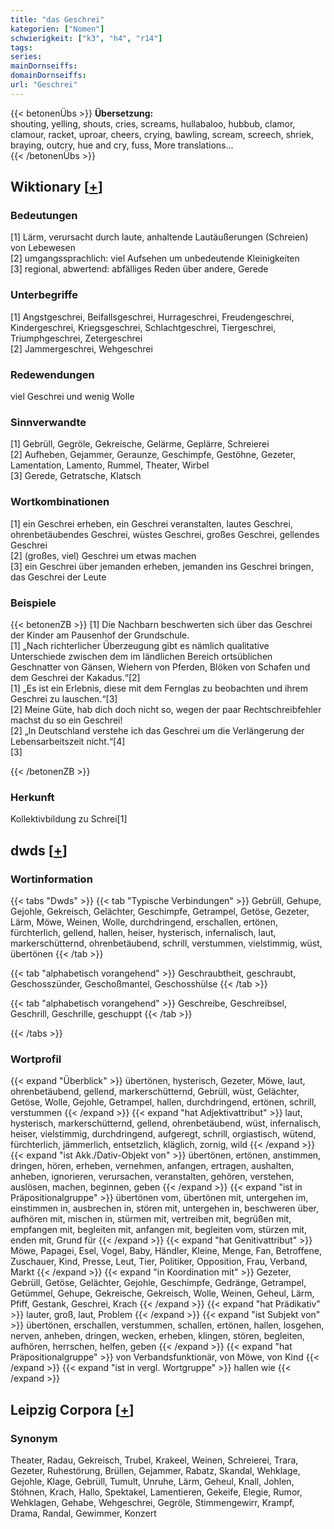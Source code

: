 ```yaml
---
title: "das Geschrei"
kategorien: ["Nomen"]
schwierigkeit: ["k3", "h4", "r14"]
tags:
series:
mainDornseiffs:
domainDornseiffs:
url: "Geschrei"
---
```


{{< betonenÜbs >}}
**Übersetzung:**  
shouting, yelling, shouts, cries, screams, hullabaloo, hubbub, clamor, clamour, racket, uproar, cheers, crying, bawling, scream, screech, shriek, braying, outcry, hue and cry, fuss, More translations...  
{{< /betonenÜbs >}}

## Wiktionary [[+](https://de.wiktionary.org/wiki/Geschrei)]

### Bedeutungen
[1] Lärm, verursacht durch laute, anhaltende Lautäußerungen (Schreien) von Lebewesen  
[2] umgangssprachlich: viel Aufsehen um unbedeutende Kleinigkeiten  
[3] regional, abwertend: abfälliges Reden über andere, Gerede  

### Unterbegriffe
[1] Angstgeschrei, Beifallsgeschrei, Hurrageschrei, Freudengeschrei, Kindergeschrei, Kriegsgeschrei, Schlachtgeschrei, Tiergeschrei, Triumphgeschrei, Zetergeschrei  
[2] Jammergeschrei, Wehgeschrei  

### Redewendungen
viel Geschrei und wenig Wolle  

### Sinnverwandte
[1] Gebrüll, Gegröle, Gekreische, Gelärme, Geplärre, Schreierei  
[2] Aufheben, Gejammer, Geraunze, Geschimpfe, Gestöhne, Gezeter, Lamentation, Lamento, Rummel, Theater, Wirbel  
[3] Gerede, Getratsche, Klatsch  

### Wortkombinationen
[1] ein Geschrei erheben, ein Geschrei veranstalten, lautes Geschrei, ohrenbetäubendes Geschrei, wüstes Geschrei, großes Geschrei, gellendes Geschrei  
[2] (großes, viel) Geschrei um etwas machen  
[3] ein Geschrei über jemanden erheben, jemanden ins Geschrei bringen, das Geschrei der Leute  

### Beispiele
{{< betonenZB >}}
[1] Die Nachbarn beschwerten sich über das Geschrei der Kinder am Pausenhof der Grundschule.  
[1] „Nach richterlicher Überzeugung gibt es nämlich qualitative Unterschiede zwischen dem im ländlichen Bereich ortsüblichen Geschnatter von Gänsen, Wiehern von Pferden, Blöken von Schafen und dem Geschrei der Kakadus.“[2]  
[1] „Es ist ein Erlebnis, diese mit dem Fernglas zu beobachten und ihrem Geschrei zu lauschen.“[3]  
[2] Meine Güte, hab dich doch nicht so, wegen der paar Rechtschreibfehler machst du so ein Geschrei!  
[2] „In Deutschland verstehe ich das Geschrei um die Verlängerung der Lebensarbeitszeit nicht.“[4]  
[3]  

{{< /betonenZB >}}
### Herkunft
Kollektivbildung zu Schrei[1]  



## dwds [[+](https://www.dwds.de/wb/Geschrei)]

### Wortinformation
{{< tabs "Dwds" >}}
{{< tab "Typische Verbindungen" >}}
Gebrüll, Gehupe, Gejohle, Gekreisch, Gelächter, Geschimpfe, Getrampel, Getöse, Gezeter, Lärm, Möwe, Weinen, Wolle, durchdringend, erschallen, ertönen, fürchterlich, gellend, hallen, heiser, hysterisch, infernalisch, laut, markerschütternd, ohrenbetäubend, schrill, verstummen, vielstimmig, wüst, übertönen
{{< /tab >}}

{{< tab "alphabetisch vorangehend" >}}
Geschraubtheit, geschraubt, Geschosszünder, Geschoßmantel, Geschosshülse
{{< /tab >}}

{{< tab "alphabetisch vorangehend" >}}
Geschreibe, Geschreibsel, Geschrill, Geschrille, geschuppt
{{< /tab >}}

{{< /tabs >}}

### Wortprofil
{{< expand "Überblick" >}} übertönen, hysterisch, Gezeter, Möwe, laut, ohrenbetäubend, gellend, markerschütternd, Gebrüll, wüst, Gelächter, Getöse, Wolle, Gejohle, Getrampel, hallen, durchdringend, ertönen, schrill, verstummen {{< /expand >}}
{{< expand "hat Adjektivattribut" >}} laut, hysterisch, markerschütternd, gellend, ohrenbetäubend, wüst, infernalisch, heiser, vielstimmig, durchdringend, aufgeregt, schrill, orgiastisch, wütend, fürchterlich, jämmerlich, entsetzlich, kläglich, zornig, wild {{< /expand >}}
{{< expand "ist Akk./Dativ-Objekt von" >}} übertönen, ertönen, anstimmen, dringen, hören, erheben, vernehmen, anfangen, ertragen, aushalten, anheben, ignorieren, verursachen, veranstalten, gehören, verstehen, auslösen, machen, beginnen, geben {{< /expand >}}
{{< expand "ist in Präpositionalgruppe" >}} übertönen vom, übertönen mit, untergehen im, einstimmen in, ausbrechen in, stören mit, untergehen in, beschweren über, aufhören mit, mischen in, stürmen mit, vertreiben mit, begrüßen mit, empfangen mit, begleiten mit, anfangen mit, begleiten vom, stürzen mit, enden mit, Grund für {{< /expand >}}
{{< expand "hat Genitivattribut" >}} Möwe, Papagei, Esel, Vogel, Baby, Händler, Kleine, Menge, Fan, Betroffene, Zuschauer, Kind, Presse, Leut, Tier, Politiker, Opposition, Frau, Verband, Markt {{< /expand >}}
{{< expand "in Koordination mit" >}} Gezeter, Gebrüll, Getöse, Gelächter, Gejohle, Geschimpfe, Gedränge, Getrampel, Getümmel, Gehupe, Gekreische, Gekreisch, Wolle, Weinen, Geheul, Lärm, Pfiff, Gestank, Geschrei, Krach {{< /expand >}}
{{< expand "hat Prädikativ" >}} lauter, groß, laut, Problem {{< /expand >}}
{{< expand "ist Subjekt von" >}} übertönen, erschallen, verstummen, schallen, ertönen, hallen, losgehen, nerven, anheben, dringen, wecken, erheben, klingen, stören, begleiten, aufhören, herrschen, helfen, geben {{< /expand >}}
{{< expand "hat Präpositionalgruppe" >}} von Verbandsfunktionär, von Möwe, von Kind {{< /expand >}}
{{< expand "ist in vergl. Wortgruppe" >}} hallen wie {{< /expand >}}

## Leipzig Corpora [[+](https://corpora.uni-leipzig.de/en/res?word=Geschrei&corpusId=deu_newscrawl-public_2018)]


### Synonym
Theater, Radau, Gekreisch, Trubel, Krakeel, Weinen, Schreierei, Trara, Gezeter, Ruhestörung, Brüllen, Gejammer, Rabatz, Skandal, Wehklage, Gejohle, Klage, Gebrüll, Tumult, Unruhe, Lärm, Geheul, Knall, Johlen, Stöhnen, Krach, Hallo, Spektakel, Lamentieren, Gekeife, Elegie, Rumor, Wehklagen, Gehabe, Wehgeschrei, Gegröle, Stimmengewirr, Krampf, Drama, Randal, Gewimmer, Konzert

